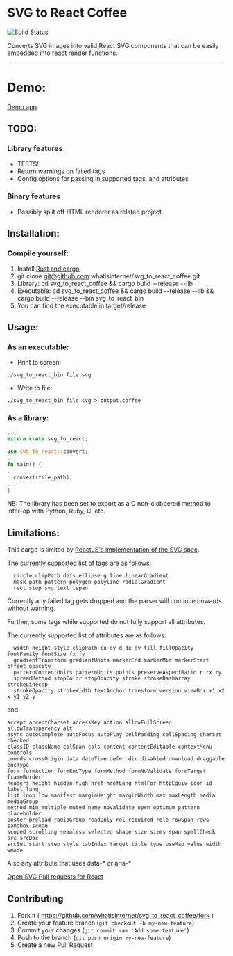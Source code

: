 # SVG to React Coffee

[![Build
Status](https://travis-ci.org/whatisinternet/svg_to_react_coffee.svg)](https://travis-ci.org/whatisinternet/svg_to_react_coffee)

Converts SVG images into valid React SVG components that can be easily
embedded into react render functions.

-----

# Demo:
[Demo app](https://github.com/whatisinternet/react-svg-demo)

## TODO:

### Library features
- TESTS!
- Return warnings on failed tags
- Config options for passing in supported tags, and attributes

### Binary features
- Possibly split off HTML renderer as related project

## Installation:

### Compile yourself:

1. Install [Rust and cargo](http://doc.crates.io/)
2. git clone git@github.com:whatisinternet/svg_to_react_coffee.git
3. Library: cd svg_to_react_coffee && cargo build --release --lib
3. Executable: cd svg_to_react_coffee && cargo build --release --lib && cargo build --release --bin svg_to_react_bin
4. You can find the executable in target/release

## Usage:

### As an executable:
  - Print to screen:

```shell
./svg_to_react_bin file.svg
```

  - Write to file:

```shell
./svg_to_react_bin file.svg > output.coffee
```

### As a library:

```rust
...
extern crate svg_to_react;

use svg_to_react::convert;
...
fn main() {
...
  convert(file_path);
...
}

```

NB: The library has been set to export as a C non-clobbered method to inter-op
with Python, Ruby, C, etc.

## Limitations:

This cargo is limited by [ReactJS's implementation of the SVG spec](https://facebook.github.io/react/docs/tags-and-attributes.html).

The currently supported list of tags are as follows:
```code
  circle clipPath defs ellipse g line linearGradient 
  mask path pattern polygon polyline radialGradient 
  rect stop svg text tspan
```

Currently any failed tag gets dropped and the parser will continue onwards
without warning.

Further, some tags while supported do not fully support all attributes.

The currently supported list of attributes are as follows:

```code
  width height style clipPath cx cy d dx dy fill fillOpacity fontFamily fontSize fx fy
  gradientTransform gradientUnits markerEnd markerMid markerStart offset opacity
  patternContentUnits patternUnits points preserveAspectRatio r rx ry
  spreadMethod stopColor stopOpacity stroke strokeDasharray strokeLinecap
  strokeOpacity strokeWidth textAnchor transform version viewBox x1 x2 x y1 y2 y
```

and 

```code
accept acceptCharset accessKey action allowFullScreen allowTransparency alt
async autoComplete autoFocus autoPlay cellPadding cellSpacing charSet checked
classID className colSpan cols content contentEditable contextMenu controls
coords crossOrigin data dateTime defer dir disabled download draggable encType
form formAction formEncType formMethod formNoValidate formTarget frameBorder
headers height hidden high href hrefLang htmlFor httpEquiv icon id label lang
list loop low manifest marginHeight marginWidth max maxLength media mediaGroup
method min multiple muted name noValidate open optimum pattern placeholder
poster preload radioGroup readOnly rel required role rowSpan rows sandbox scope
scoped scrolling seamless selected shape size sizes span spellCheck src srcDoc
srcSet start step style tabIndex target title type useMap value width wmode
```

Also any attribute that uses data-* or aria-*

[Open SVG Pull requests for React](https://github.com/facebook/react/pulls?&q=is%3Apr+svg)


## Contributing

1. Fork it ( https://github.com/whatisinternet/svg_to_react_coffee/fork )
2. Create your feature branch (`git checkout -b my-new-feature`)
3. Commit your changes (`git commit -am 'Add some feature'`)
4. Push to the branch (`git push origin my-new-feature`)
5. Create a new Pull Request
